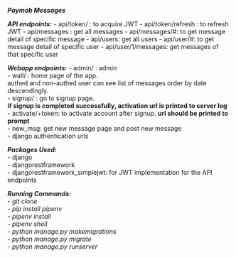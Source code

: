 ***Paymob Messages***  

***API endpoints:***
  	- api/token/ : to acquire JWT
  	- api/token/refresh : to refresh JWT
  	- api/messages : get all messages
  	- api/messages/#: to get message detail of specific message
  	- api/users: get all users
  	- api/user/#: to get message detail of specific user
  	- api/user/1/messages: get messages of that specific user

***Webapp endpoints:***
	- admin/ : admin  
  	- wall/  : home page of the app.  
  			authed and non-authed user can see list of messages order by date descendingly.  
  	- signup/ : go to signup page.  
  			**if signup is completed successfully, activation url is printed to server log**  
  	- activate/+token: to activate account after signup. **url should be printed to prompt**  
  	- new_msg: get new message page and post new message  
  	- django authentication urls  


***Packages Used:***  
	- django  
	- djangorestframework  
	- djangorestframework_simplejwt: for JWT implementation for the API endpoints  


***Running Commands:***  
	- *git clone <repo-url>*  
	- *pip install pipenv*  
	- *pipenv install*  
	- *pipenv shell*  
	- *python manage.py makemigrations*  
	- *python manage.py migrate*  
	- *python manage.py runserver*  
  